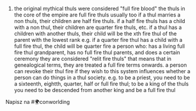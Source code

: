 1. the original mythical thuls were considered "full fire blood" the thuls in the core of the empire are full fire thuls usually too if a thul marries a non thuls, their children are half fire thuls. if a half fire thuls has a child with a non thul, their children are quarter fire thuls, etc. if a thul has a children with another thuls, their child will be the xth fire thul of the parent with the lowest rank e.g. if a quarter fire thul has a child with a full fire thul, the child will be quarter fire a person who: has a living full fire thul grandparent, has no full fire thul parents, and does a certain ceremony they are considered "relit fire thuls" that means that in genealogical terms, they are treated a full fire terms onwards. a person can revoke their thul fire if they wish to this system influences whether a person can do things in a thul society. e.g. to be a priest, you need to be a sixteenth, eightth, quarter, half or full fire thul; to be a king of the thuls you need to be descended from another king and be a full fire thul
    

Napisz na \#🌍conworlding